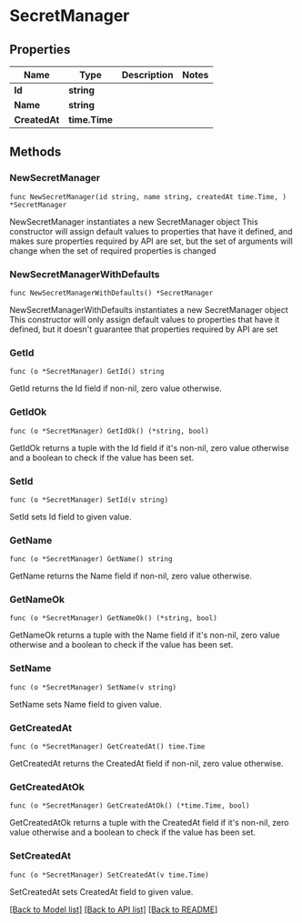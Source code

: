 # SecretManager

## Properties

Name | Type | Description | Notes
------------ | ------------- | ------------- | -------------
**Id** | **string** |  | 
**Name** | **string** |  | 
**CreatedAt** | **time.Time** |  | 

## Methods

### NewSecretManager

`func NewSecretManager(id string, name string, createdAt time.Time, ) *SecretManager`

NewSecretManager instantiates a new SecretManager object
This constructor will assign default values to properties that have it defined,
and makes sure properties required by API are set, but the set of arguments
will change when the set of required properties is changed

### NewSecretManagerWithDefaults

`func NewSecretManagerWithDefaults() *SecretManager`

NewSecretManagerWithDefaults instantiates a new SecretManager object
This constructor will only assign default values to properties that have it defined,
but it doesn't guarantee that properties required by API are set

### GetId

`func (o *SecretManager) GetId() string`

GetId returns the Id field if non-nil, zero value otherwise.

### GetIdOk

`func (o *SecretManager) GetIdOk() (*string, bool)`

GetIdOk returns a tuple with the Id field if it's non-nil, zero value otherwise
and a boolean to check if the value has been set.

### SetId

`func (o *SecretManager) SetId(v string)`

SetId sets Id field to given value.


### GetName

`func (o *SecretManager) GetName() string`

GetName returns the Name field if non-nil, zero value otherwise.

### GetNameOk

`func (o *SecretManager) GetNameOk() (*string, bool)`

GetNameOk returns a tuple with the Name field if it's non-nil, zero value otherwise
and a boolean to check if the value has been set.

### SetName

`func (o *SecretManager) SetName(v string)`

SetName sets Name field to given value.


### GetCreatedAt

`func (o *SecretManager) GetCreatedAt() time.Time`

GetCreatedAt returns the CreatedAt field if non-nil, zero value otherwise.

### GetCreatedAtOk

`func (o *SecretManager) GetCreatedAtOk() (*time.Time, bool)`

GetCreatedAtOk returns a tuple with the CreatedAt field if it's non-nil, zero value otherwise
and a boolean to check if the value has been set.

### SetCreatedAt

`func (o *SecretManager) SetCreatedAt(v time.Time)`

SetCreatedAt sets CreatedAt field to given value.



[[Back to Model list]](../README.md#documentation-for-models) [[Back to API list]](../README.md#documentation-for-api-endpoints) [[Back to README]](../README.md)


